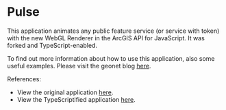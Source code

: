# Pulse

This application animates any public feature service (or service with token) with the new WebGL Renderer in the ArcGIS API for JavaScript. It was forked and TypeScript-enabled.

To find out more information about how to use this application, also some useful examples. Please visit the geonet blog [here](https://community.esri.com/people/smcgeeesriuk-esridist/blog/2018/06/29/feature-layer-animations-with-webgl).

References:
* View the original application [here](https://maplabs.github.io/pulse/index.html).
* View the TypeScriptified application [here](https://esride-nik.github.io/pulse/).